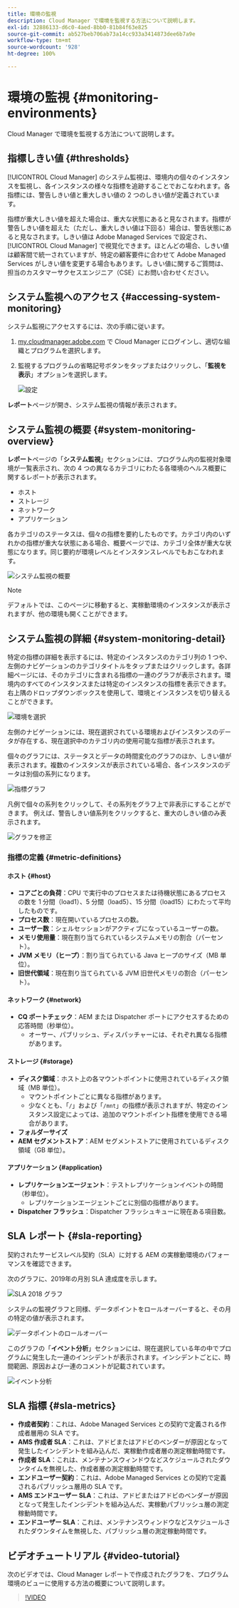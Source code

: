 ```yaml
---
title: 環境の監視
description: Cloud Manager で環境を監視する方法について説明します。
exl-id: 32886133-d6c0-4aed-8bb0-81b84f63e825
source-git-commit: ab527beb706ab73a14cc933a3414873dee6b7a9e
workflow-type: tm+mt
source-wordcount: '928'
ht-degree: 100%

---
```



# 環境の監視 {#monitoring-environments}

Cloud Manager で環境を監視する方法について説明します。

## 指標しきい値 {#thresholds}

[!UICONTROL Cloud Manager] のシステム監視は、環境内の個々のインスタンスを監視し、各インスタンスの様々な指標を追跡することでおこなわれます。各指標には、警告しきい値と重大しきい値の 2 つのしきい値が定義されています。

指標が重大しきい値を超えた場合は、重大な状態にあると見なされます。指標が警告しきい値を超えた（ただし、重大しきい値は下回る）場合は、警告状態にあると見なされます。しきい値は Adobe Managed Services で設定され、[!UICONTROL Cloud Manager] で視覚化できます。ほとんどの場合、しきい値は顧客間で統一されていますが、特定の顧客要件に合わせて Adobe Managed Services がしきい値を変更する場合もあります。しきい値に関するご質問は、担当のカスタマーサクセスエンジニア（CSE）にお問い合わせください。

## システム監視へのアクセス {#accessing-system-monitoring}

システム監視にアクセスするには、次の手順に従います。

1. [my.cloudmanager.adobe.com](https://my.cloudmanager.adobe.com) で Cloud Manager にログインし、適切な組織とプログラムを選択します。

1. 監視するプログラムの省略記号ボタンをタップまたはクリックし、「**監視を表示**」オプションを選択します。

   ![設定](/help/assets/first-timea1.png)

**レポート**&#x200B;ページが開き、システム監視の情報が表示されます。

## システム監視の概要 {#system-monitoring-overview}

**レポート**&#x200B;ページの「**システム監視**」セクションには、プログラム内の監視対象環境が一覧表示され、次の 4 つの異なるカテゴリにわたる各環境のヘルス概要に関するレポートが表示されます。

* ホスト
* ストレージ
* ネットワーク
* アプリケーション

各カテゴリのステータスは、個々の指標を要約したものです。カテゴリ内のいずれかの指標が重大な状態にある場合、概要ページでは、カテゴリ全体が重大な状態になります。同じ要約が環境レベルとインスタンスレベルでもおこなわれます。

![システム監視の概要](/help/assets/System-Monitoring-Reports.png)

>[!NOTE]
>
>デフォルトでは、このページに移動すると、実稼動環境のインスタンスが表示されますが、他の環境も開くことができます。

## システム監視の詳細 {#system-monitoring-detail}

特定の指標の詳細を表示するには、特定のインスタンスのカテゴリ列の 1 つや、左側のナビゲーションのカテゴリタイトルをタップまたはクリックします。各詳細ページには、そのカテゴリに含まれる指標の一連のグラフが表示されます。環境内のすべてのインスタンスまたは特定のインスタンスの指標を表示できます。右上隅のドロップダウンボックスを使用して、環境とインスタンスを切り替えることができます。

![環境を選択](/help/assets/System_Monitoring1.png)

左側のナビゲーションには、現在選択されている環境およびインスタンスのデータが存在する、現在選択中のカテゴリ内の使用可能な指標が表示されます。

個々のグラフには、ステータスとデータの時間変化のグラフのほか、しきい値が表示されます。複数のインスタンスが表示されている場合、各インスタンスのデータは別個の系列になります。

![指標グラフ](/help/assets/Monitoring_Graphs1.png)

凡例で個々の系列をクリックして、その系列をグラフ上で非表示にすることができます。
例えば、警告しきい値系列をクリックすると、重大のしきい値のみ表示されます。

![グラフを修正](/help/assets/Monitoring_Graphs2.png)

### 指標の定義 {#metric-definitions}

#### ホスト {#host}

* **コアごとの負荷**：CPU で実行中のプロセスまたは待機状態にあるプロセスの数を 1 分間（load1）、5 分間（load5）、15 分間（load15）にわたって平均したものです。
* **プロセス数**：現在開いているプロセスの数。
* **ユーザー数**：シェルセッションがアクティブになっているユーザーの数。
* **メモリ使用量**：現在割り当てられているシステムメモリの割合（パーセント）。
* **JVM メモリ（ヒープ）**：割り当てられている Java ヒープのサイズ（MB 単位）。
* **旧世代領域**：現在割り当てられている JVM 旧世代メモリの割合（パーセント）。

#### ネットワーク {#network}

* **CQ ポートチェック**：AEM または Dispatcher ポートにアクセスするための応答時間（秒単位）。
   * オーサー、パブリッシュ、ディスパッチャーには、それぞれ異なる指標があります。

#### ストレージ {#storage}

* **ディスク領域**：ホスト上の各マウントポイントに使用されているディスク領域（MB 単位）。
   * マウントポイントごとに異なる指標があります。
   * 少なくとも、「`/`」および「`/mnt`」の指標が表示されますが、特定のインスタンス設定によっては、追加のマウントポイント指標を使用できる場合があります。
* **フォルダーサイズ**
* **AEM セグメントストア**：AEM セグメントストアに使用されているディスク領域（GB 単位）。

#### アプリケーション {#application}

* **レプリケーションエージェント**：テストレプリケーションイベントの時間（秒単位）。
   * レプリケーションエージェントごとに別個の指標があります。
* **Dispatcher フラッシュ**：Dispatcher フラッシュキューに現在ある項目数。

## SLA レポート {#sla-reporting}

契約されたサービスレベル契約（SLA）に対する AEM の実稼動環境のパフォーマンスを確認できます。

次のグラフに、2019年の月別 SLA 達成度を示します。

![SLA 2018 グラフ](/help/assets/SLA-Reports-one.png)

システムの監視グラフと同様、データポイントをロールオーバーすると、その月の特定の値が表示されます。

![データポイントのロールオーバー](/help/assets/SLA-Reports-two.png)

このグラフの「**イベント分析**」セクションには、現在選択している年の中でプログラムに発生した一連のインシデントが表示されます。インシデントごとに、時間範囲、原因および一連のコメントが記載されています。

![イベント分析](/help/assets/sla-reporting3.png)

## SLA 指標 {#sla-metrics}

* **作成者契約**：これは、Adobe Managed Services との契約で定義される作成者層用の SLA です。
* **AMS 作成者 SLA**：これは、アドビまたはアドビのベンダーが原因となって発生したインシデントを組み込んだ、実稼動作成者層の測定稼動時間です。
* **作成者 SLA**：これは、メンテナンスウィンドウなどスケジュールされたダウンタイムを無視した、作成者層の測定稼動時間です。
* **エンドユーザー契約**：これは、Adobe Managed Services との契約で定義されるパブリッシュ層用の SLA です。
* **AMS エンドユーザー SLA**：これは、アドビまたはアドビのベンダーが原因となって発生したインシデントを組み込んだ、実稼動パブリッシュ層の測定稼動時間です。
* **エンドユーザー SLA**：これは、メンテナンスウィンドウなどスケジュールされたダウンタイムを無視した、パブリッシュ層の測定稼動時間です。

## ビデオチュートリアル {#video-tutorial}

次のビデオでは、Cloud Manager レポートで作成されたグラフを、プログラム環境のビューに使用する方法の概要について説明します。

>[!VIDEO](https://video.tv.adobe.com/v/26315/)
